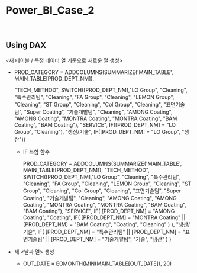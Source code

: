# Power_BI_Case_2

<br>

## Using DAX

<새 테이블 / 특정 데이터 열 기준으로 새로운 열 생성>

- PROD_CATEGORY = ADDCOLUMNS(SUMMARIZE('MAIN_TABLE', MAIN_TABLE[PROD_DEPT_NM]),

  "TECH_METHOD", SWITCH([PROD_DEPT_NM],"LO Group", "Cleaning", "특수관리팀", "Cleaning", "FA Group", "Cleaning", "LEMON Group", "Cleaning", "ST Group", "Cleaning", "Col Group", "Cleaning", "표면기술팀", "Super Coating", "기술개발팀", "Cleaning", "AMONG Coating", "AMONG Coating", "MONTRA Coating", "MONTRA Coating", "BAM Coating", "BAM Coating"), "SERVICE", IF([PROD_DEPT_NM] = "LO Group", "Cleaning"), "생산/기술", IF([PROD_DEPT_NM] = "LO Group", "생산"))

  - IF 복합 함수
  
    PROD_CATEGORY = ADDCOLUMNS(SUMMARIZE('MAIN_TABLE', MAIN_TABLE[PROD_DEPT_NM]),
    "TECH_METHOD", SWITCH([PROD_DEPT_NM],"LO Group", "Cleaning", "특수관리팀", "Cleaning", "FA Group", "Cleaning", "LEMON Group", "Cleaning", "ST Group", "Cleaning", "Col Group", "Cleaning", "표면기술팀", "Super Coating", "기술개발팀", "Cleaning", "AMONG Coating", "AMONG Coating", "MONTRA Coating", "MONTRA Coating", "BAM Coating", "BAM Coating"), "SERVICE", IF(
        [PROD_DEPT_NM] = "AMONG Coating",
        "Coating",
        IF(
            [PROD_DEPT_NM] = "MONTRA Coating" || [PROD_DEPT_NM] = "BAM Coating",
            "Coating",
            "Cleaning"
        )
    ), "생산/기술", IF(
            [PROD_DEPT_NM] = "특수관리팀" || [PROD_DEPT_NM] = "표면기술팀" || [PROD_DEPT_NM] = "기술개발팀",
            "기술",
            "생산"
        )
    )
  
- 새 <날짜 열> 생성

  - OUT_DATE = EOMONTH(MIN(MAIN_TABLE[OUT_DATE]), 20)

    

